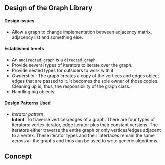 
## Design of the Graph Library

#### Design issues
* Allow a graph to change implementation between adjacency matrix, adjacency list and something else.


#### Established tenets

* An `undirected_graph` _is_ a `directed_graph`.
* Provide several types of iterators to iterate over the graph.
* Provide nested types for outsiders to work with it.
* _Ownership_ : The graph creates a copy of the vertices and edges object edges that are passed to it. It becomes the sole owner of those copies. Cleaning up is, thus, the responsibility of the graph class.
* Handling big objects:

#### Design Patterns Used
* _Iterator pattern_ <br>
__Intent__: To traverse vertices/edges of a graph. There are four types of iterators: vertex iterator, edge iterator plus their constant versions. The iterators either traverse the entire graph or only vertices/edges adjacent to a vertex. These iterator types and their interfaces remain the same across all the graphs and thus can be used to write generic algorithms.



## Concept
